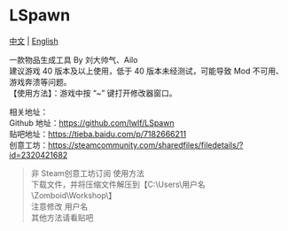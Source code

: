 # LSpawn

[中文](/README.md) | [English](/README_EN.md)

一款物品生成工具 By 刘大帅气、Ailo  
建议游戏 40 版本及以上使用，低于 40 版本未经测试，可能导致 Mod 不可用、游戏奔溃等问题。  
【使用方法】：游戏中按 “~” 键打开修改器窗口。  

相关地址：  
Github 地址：https://github.com/lwlf/LSpawn  
贴吧地址：https://tieba.baidu.com/p/7182666211  
创意工坊：https://steamcommunity.com/sharedfiles/filedetails/?id=2320421682  

> 非 Steam创意工坊订阅 使用方法  
> 下载文件，并将压缩文件解压到【C:\Users\用户名\Zomboid\Workshop\】  
> 注意修改 用户名  
> 其他方法请看贴吧  
